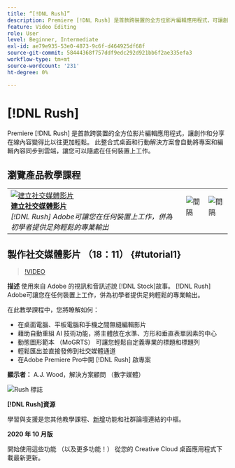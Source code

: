 ```yaml
---
title: “[!DNL Rush]”
description: Premiere [!DNL Rush] 是首款跨裝置的全方位影片編輯應用程式，可讓創作和分享在線內容變得比以往更加輕鬆
feature: Video Editing
role: User
level: Beginner, Intermediate
exl-id: ae79e935-53e0-4873-9c6f-d464925df68f
source-git-commit: 58444368f757ddf9edc292d921bb6f2ae335efa3
workflow-type: tm+mt
source-wordcount: '231'
ht-degree: 0%

---
```


# [!DNL Rush]

Premiere [!DNL Rush] 是首款跨裝置的全方位影片編輯應用程式，讓創作和分享在線內容變得比以往更加輕鬆。 此整合式桌面和行動解決方案會自動將專案和編輯內容同步到雲端，讓您可以隨處在任何裝置上工作。

## 瀏覽產品教學課程

<table style="table-layout:fixed">
<tr>
 <td>
   <a href="rush.md#tutorial1">
      <img alt="建立社交媒體影片" src="../assets/rush_socialMediaAd_wood_thumbnail.jpg" />
   </a>
    <div>
   <a href="rush.md#tutorial1"><strong>建立社交媒體影片</strong></a>
    </div>
    <em>[!DNL Rush] Adobe可讓您在任何裝置上工作，併為初學者提供足夠輕鬆的專業輸出</em>
    <br>
  </td>
  <td>
    <img alt="間隔" src="../assets/Whitespacer.png" />
    <div>
    <br>
  </td>
  <td>
    <img alt="間隔" src="../assets/Whitespacer.png" />
    <div>
    <br>
  </td>
</tr>
</table>

## 製作社交媒體影片 （18：11） {#tutorial1}

>[!VIDEO](https://video.tv.adobe.com/v/326900?hidetitle=true)

**描述**
使用來自 Adobe 的視訊和音訊述說 [!DNL Stock]故事。 [!DNL Rush] Adobe可讓您在任何裝置上工作，併為初學者提供足夠輕鬆的專業輸出。

在此教學課程中，您將瞭解如何：
* 在桌面電腦、平板電腦和手機之間無縫編輯影片
* 藉助自動重組 AI 技術功能，將主體放在水準、方形和垂直表單因素的中心
* 動態圖形範本 （MoGRTS） 可讓您輕鬆自定義專業的標題和標題列
* 輕鬆匯出並直接發佈到社交媒體通道
* 在Adobe Premiere Pro中開 [!DNL Rush] 啟專案

**顯示者：**
A.J. Wood，解決方案顧問 （數字媒體）

![Rush 標誌](../assets/ru_appicon_96.png)

**[!DNL Rush]資源**

[](https://helpx.adobe.com/support/premiere-rush.html)學習與支援是您其他教學課程、[新增](https://helpx.adobe.com/premiere-rush/user-guide.html/premiere-rush/help/whats-new.ug.html)功能和社群論壇連結的中樞。

**2020 年 10 月版**

開始使用這些功能 （以及更多功能！） 從您的 Creative Cloud 桌面應用程式下載最新更新。
